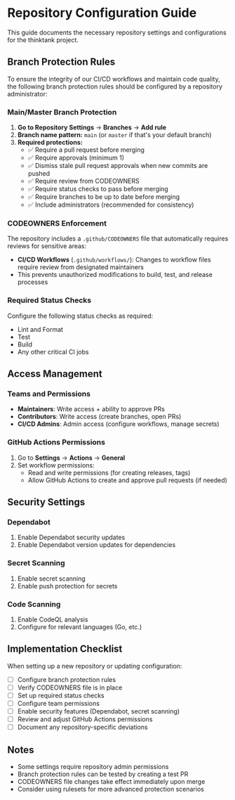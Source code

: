 # Repository Configuration Guide

This guide documents the necessary repository settings and configurations for the thinktank project.

## Branch Protection Rules

To ensure the integrity of our CI/CD workflows and maintain code quality, the following branch protection rules should be configured by a repository administrator:

### Main/Master Branch Protection

1. **Go to Repository Settings** → **Branches** → **Add rule**
2. **Branch name pattern:** `main` (or `master` if that's your default branch)
3. **Required protections:**
   - ✅ Require a pull request before merging
   - ✅ Require approvals (minimum 1)
   - ✅ Dismiss stale pull request approvals when new commits are pushed
   - ✅ Require review from CODEOWNERS
   - ✅ Require status checks to pass before merging
   - ✅ Require branches to be up to date before merging
   - ✅ Include administrators (recommended for consistency)

### CODEOWNERS Enforcement

The repository includes a `.github/CODEOWNERS` file that automatically requires reviews for sensitive areas:

- **CI/CD Workflows** (`.github/workflows/`): Changes to workflow files require review from designated maintainers
- This prevents unauthorized modifications to build, test, and release processes

### Required Status Checks

Configure the following status checks as required:
- Lint and Format
- Test
- Build
- Any other critical CI jobs

## Access Management

### Teams and Permissions
- **Maintainers**: Write access + ability to approve PRs
- **Contributors**: Write access (create branches, open PRs)
- **CI/CD Admins**: Admin access (configure workflows, manage secrets)

### GitHub Actions Permissions
1. Go to **Settings** → **Actions** → **General**
2. Set workflow permissions:
   - Read and write permissions (for creating releases, tags)
   - Allow GitHub Actions to create and approve pull requests (if needed)

## Security Settings

### Dependabot
1. Enable Dependabot security updates
2. Enable Dependabot version updates for dependencies

### Secret Scanning
1. Enable secret scanning
2. Enable push protection for secrets

### Code Scanning
1. Enable CodeQL analysis
2. Configure for relevant languages (Go, etc.)

## Implementation Checklist

When setting up a new repository or updating configuration:

- [ ] Configure branch protection rules
- [ ] Verify CODEOWNERS file is in place
- [ ] Set up required status checks
- [ ] Configure team permissions
- [ ] Enable security features (Dependabot, secret scanning)
- [ ] Review and adjust GitHub Actions permissions
- [ ] Document any repository-specific deviations

## Notes

- Some settings require repository admin permissions
- Branch protection rules can be tested by creating a test PR
- CODEOWNERS file changes take effect immediately upon merge
- Consider using rulesets for more advanced protection scenarios
